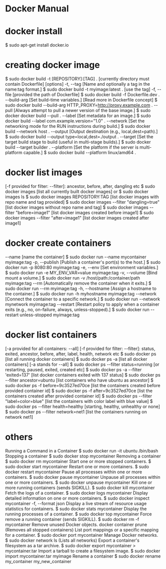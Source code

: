 # Docker Manual

# docker install
$ sudo apt-get install docker.io

# creating docker image
$ sudo docker build -t [REPOSITORY]:[TAG] . [currently directory must contain Dockerfile]
[options]
-t, --tag [Name and optionally a tag in the name:tag format.]
$ sudo docker build -t myimage:latest . [use the tag]
-f, --file [provided the path of Dockerfile]
$ sudo docker build -f Dockerfile.dev . 
--build-arg [Set build-time variables.] [Read more in Dockerfile concept]
$ sudo docker build --build-arg HTTP_PROXY=http://proxy.example.com .
--pull [Always attempt to pull a newer version of the base image.]
$ sudo docker docker build --pull .
--label [Set metadata for an image.]
$ sudo docker build --label com.example.version="1.0" .
--network [Set the networking mode for the RUN instructions during build.]
$ sudo docker build --network host .
--output [Output destination (e.g., local,dest=path).]
$ sudo docker build --output type=local,dest=./output .
--target [Set the target build stage to build (useful in multi-stage builds).]
$ sudo docker build --target builder .
--platform [Set the platform if the server is multi-platform capable.]
$ sudo docker build --platform linux/amd64 .

# docker list images
[-f provided for filter: --filter]: ancestor, before, after, dangling etc
$ sudo docker images [list all currently built docker images]
or
$ sudo docker images ls
$ sudo docker images REPOSITORY:TAG [list docker images with repo name and tag provided]
$ sudo docker images --filter "dangling=true" [list docker images without repo name and tag]
$ sudo docker images --filter "before=image1" [list docker images created before image1]
$ sudo docker images --filter "after=image1" [list docker images created after image1]

# docker create containers
--name [name the container]
$ sudo docker run --name mycontainer myimage:tag
-p, --publish [Publish a container's port(s) to the host.]
$ sudo  docker run -p 8080:80 myimage:tag 
-e, --env [Set environment variables.]
$ sudo docker run -e MY_ENV_VAR=value myimage:tag
-v, --volume [Bind mount a volume.]
$ sudo docker run -v /host/path:/container/path myimage:tag
--rm [Automatically remove the container when it exits.]
$ sudo docker run --rm myimage:tag
-h, --hostname [Assign a hostname to the container.]
$ sudo docker run -h myhostname myimage:tag
--network [Connect the container to a specific network.]
$ sudo docker run --network mynetwork myimage:tag
--restart [Restart policy to apply when a container exits (e.g., no, on-failure, always, unless-stopped).]
$ sudo docker run --restart unless-stopped myimage:tag

# docker list containers
[-a provided for all containers: --all]
[-f provided for filter: --filter]: status, exited, ancestor, before, after, label, health, network etc
$ sudo docker ps [list all running docker containers]
$ sudo docker ps -a [list all docker containers] [-a stands for --all]
$ sudo docker ps --filter status=running [or restarting, paused, exited, created etc]
$ sudo docker ps -a --filter 'exited=137' [list docker containers exited with 137 status]
$ sudo docker ps --filter ancestor=ubuntu [list containers who have ubuntu as ancestor]
$ sudo docker ps -f before=9c3527ed70ce [list the containers created before provided container id]
$ sudo docker ps -f after=9c3527ed70ce [list the containers created after provided container id]
$ sudo docker ps --filter "label=color=blue" [list the containers with color label with blue value]
$ sudo docker ps --filter health=healthy [starting, healthy, unhealthy or none]
$ sudo docker ps --filter network=net1 [list the containers running on network net1]

# others
Running a Command in a Container
$ sudo docker run -it ubuntu /bin/bash
Stopping a container
$ sudo docker stop mycontainer
Removing a container
$ sudo docker rm mycontainer
Start one or more stopped containers.
$ sudo docker start mycontainer
Restart one or more containers.
$ sudo docker restart mycontainer
Pause all processes within one or more containers.
$ sudo docker pause mycontainer
Unpause all processes within one or more containers.
$ sudo docker unpause mycontainer
Kill one or more running containers (sends SIGKILL).
$ sudo docker kill mycontainer
Fetch the logs of a container.
$ sudo docker logs mycontainer
Display detailed information on one or more containers.
$ sudo docker inspect mycontainer -f, --format json
Display a live stream of resource usage statistics for containers.
$ sudo docker stats mycontainer
Display the running processes of a container.
$ sudo docker top mycontainer
Force remove a running container (sends SIGKILL).
$ sudo docker rm -f mycontainer
Remove unused Docker objects.
docker container prune (Removes all stopped containers)
List port mappings or a specific mapping for a container.
$ sudo docker port mycontainer
Manage Docker networks.
$ sudo docker network ls (Lists all networks)
Export a container's filesystem as a tar archive.
$ sudo docker export mycontainer > mycontainer.tar
Import a tarball to create a filesystem image.
$ sudo docker import mycontainer.tar myimage
Rename a container
$ sudo docker rename my_container my_new_container
